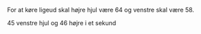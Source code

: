 For at køre ligeud skal højre hjul være 64 og venstre skal være 58.

45 venstre hjul og 46 højre i et sekund
